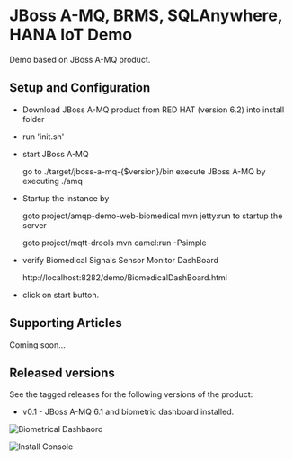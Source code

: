 JBoss A-MQ, BRMS, SQLAnywhere, HANA IoT Demo 
=====================================================================

Demo based on JBoss A-MQ product.

Setup and Configuration
-----------------------

- Download JBoss A-MQ product from RED HAT (version 6.2) into install folder

- run 'init.sh' 

- start JBoss A-MQ

   go to ./target/jboss-a-mq-{$version}/bin
   execute JBoss A-MQ by executing ./amq

- Startup the instance by

	goto project/amqp-demo-web-biomedical
	mvn jetty:run to startup the server 
	
	goto project/mqtt-drools
	mvn camel:run -Psimple

- verify Biomedical Signals Sensor Monitor DashBoard

    http://localhost:8282/demo/BiomedicalDashBoard.html

- click on start button.


Supporting Articles
-------------------

Coming soon...


Released versions
-----------------

See the tagged releases for the following versions of the product:

- v0.1 - JBoss A-MQ 6.1 and biometric dashboard installed.

![Biometrical Dashbaord](https://github.com/eschabell/amqp-demo-web-biomedical/blob/master/docs/demo-images/bio-dashboard.png?raw=true)

![Install Console](https://github.com/eschabell/amqp-demo-web-biomedical/blob/master/docs/demo-images/install-console.png?raw=true)

